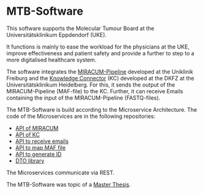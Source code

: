 # MTB-Software
This software supports the Molecular Tumour Board at the Universitätsklinikum Eppdendorf (UKE).

It functions is mainly to ease the workload for the physicians at the UKE, improve effectiveness and patient safety and provide a further to step to a more digitalised healthcare system.

The software integrates the <a href="https://github.com/AG-Boerries/MIRACUM-Pipe-docker">MIRACUM-Pipeline</a> developed at the Uniklinik Freiburg and the <a href="https://www.dkfz.de/de/clinical-trial-office/knowledgeconnector.html">Knowledge Connector</a> (KC) developed at the DKFZ at the Universitätsklinikum Heidelberg.
For this, it sends the output of the MIRACUM-Pipeline (MAF-file) to the KC. Further, it can receive Emails containing the input of the MIRACUM-Pipeline (FASTQ-files).

The MTB-Software is build according to the Microservice Architecture. The code of the Microservices are in the following repositories:
<ul>
<li><a href="https://github.com/JK-hype/de.uke.iam.mtb.miracumapi">API of MIRACUM</a></li>
<li><a href="https://github.com/JK-hype/de.uke.iam.mtb.kcapi.git">API of KC</a></li>
<li><a href="https://github.com/JK-hype/de.uke.iam.mtb.emailapi">API to receive emails</a></li>
<li><a href="https://github.com/JK-hype/de.uke.iam.mtb.mafmapper">API to map MAF file</a></li>
<li><a href="https://github.com/JK-hype/de.uke.iam.mtb.idgenerator">API to generate ID</a></li>
<li><a href="https://github.com/JK-hype/de.uke.iam.mtb.dto/tree/develop">DTO library</a></li>
</ul>

The Microservices communicate via REST.

The MTB-Software was topic of a <a href="https://jankramer.me/index.php/s/E7BRSiffR5GSgtJ">Master Thesis</a>.
